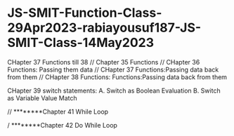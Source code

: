 # JS-SMIT-Function-Class-29Apr2023-rabiayousuf187-JS-SMIT-Class-14May2023
CHapter 37 Functions till 38
// Chapter 35 Functions
// CHapter 36 Functions: Passing them data
// CHapter 37 Functions:Passing data back from them
// CHapter 38 Functions: Functions:Passing data back from them

CHapter 39 switch statements:
A. Switch as Boolean Evaluation
B. Switch as Variable Value Match

// ********Chapter 41 While Loop

/ ********Chapter 42 Do While Loop

